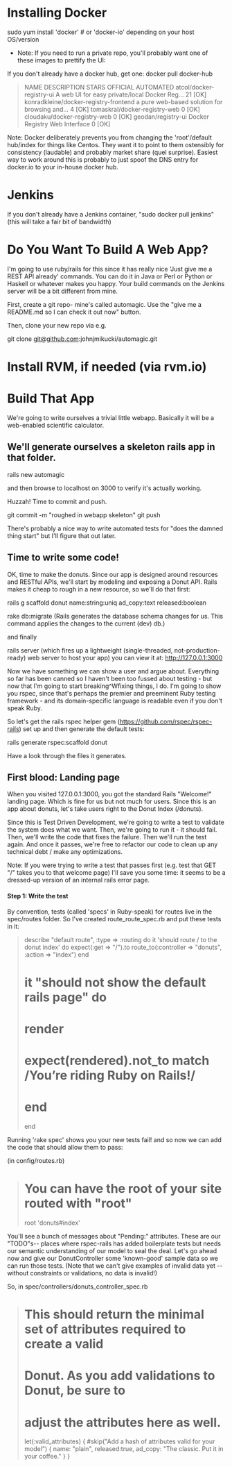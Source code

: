 

# Installing Docker

sudo yum install 'docker' # or 'docker-io' depending on your host OS/version

* Note: If you need to run a private repo, you'll probably want one of these images to prettify the UI:

If you don't already have a docker hub, get one:
docker pull docker-hub
> NAME                                    DESCRIPTION                                     STARS     OFFICIAL   AUTOMATED
> atcol/docker-registry-ui                A web UI for easy private/local Docker Reg...   21                   [OK]
> konradkleine/docker-registry-frontend   a pure web-based solution for browsing and...   4                    [OK]
> tomaskral/docker-registry-web                                                           0                    [OK]
> cloudaku/docker-registry-web                                                            0                    [OK]
> geodan/registry-ui                      Docker Registry Web Interface                   0                    [OK]

Note: Docker deliberately prevents you from changing the 'root'/default hub/index for things like Centos.  They want it
to point to them ostensibly for consistency (laudable) and probably market share  (quel surprise).
Easiest way to work around this is probably to just spoof the DNS entry for docker.io to your in-house docker hub.


# Jenkins

If you don't already have a Jenkins container, "sudo docker pull jenkins"
(this will take a fair bit of bandwidth)

# Do You Want To Build A Web App?

I'm going to use ruby/rails for this since it has really nice 'Just give me a REST API already' commands.  You can do
it in Java or Perl or Python or Haskell or whatever makes you happy.  Your build commands on the Jenkins server will
be a bit different from mine.

First, create a git repo- mine's called automagic.  Use the "give me a README.md so I can check it out now" button.

Then, clone your new repo via e.g.

git clone git@github.com:johnjmikucki/automagic.git


# Install RVM, if needed (via rvm.io)

# Build That App

We're going to write ourselves a trivial little webapp.  Basically it will be a web-enabled scientific calculator.

## We'll generate ourselves a skeleton rails app in that folder.

rails new automagic

<wait for it>

and then browse to localhost on 3000 to verify it's actually working.

Huzzah!  Time to commit and push.

git commit -m "roughed in webapp skeleton"
git push

There's probably a nice way to write automated tests for "does the damned thing start" but I'll figure that out later.

## Time to write some code!

OK, time to make the donuts.  Since our app is designed around resources and RESTful APIs, we'll start by modeling and exposing
a Donut API.  Rails makes it cheap to rough in a new resource, so we'll do that first:

rails g scaffold donut name:string:uniq ad_copy:text released:boolean

rake db:migrate
(Rails generates the database schema changes for us.  This command applies the changes to the current (dev) db.)

and finally

rails server
(which fires up a lightweight (single-threaded, not-production-ready) web server to host your app)
you can view it at: http://127.0.0.1:3000

Now we have something we can show a user and argue about.  Everything so far has been canned so I haven't been too
fussed about testing - but now that I'm going to start breaking^Wfixing things, I do.  I'm going to show you rspec,
since that's perhaps the premier and preeminent Ruby testing framework - and its domain-specific language is readable
even if you don't speak Ruby.

So let's get the rails rspec helper gem (https://github.com/rspec/rspec-rails) set up and then generate the default
tests:

rails generate rspec:scaffold donut

Have a look through the files it generates.

## First blood: Landing page

When you visited 127.0.0.1:3000, you got the standard Rails "Welcome!" landing page.  Which is fine for us but not
much for users.  Since this is an app about donuts, let's take users right to the Donut Index (/donuts).

Since this is Test Driven Development, we're going to write a test to validate the system does what we want.  Then,
we're going to run it - it should fail.  Then, we'll write the code that fixes the failure.  Then we'll run the test
again.  And once it passes, we're free to refactor our code to clean up any technical debt / make any optimizations.

Note: If you were trying to write a test that passes first  (e.g. test that GET "/" takes you to that welcome page)
I'll save you some time: it seems to be a dressed-up version of an  internal rails error page.

#### Step 1: Write the test

By convention, tests (called 'specs' in Ruby-speak) for routes live in the spec/routes folder.  So I've created
route_route_spec.rb and put these tests in it:

> describe "default route", :type => :routing do
>   it 'should route / to the donut index' do
>     expect(:get => "/").to route_to(:controller => "donuts", :action => "index")
>   end
>
>   # it "should not show the default rails page" do
>   #   render
>   #   expect(rendered).not_to match /You’re riding Ruby on Rails!/
>   # end
> end

Running 'rake spec' shows you your new tests fail! and so now we can add the code that should allow them to pass:

(in config/routes.rb)

>   # You can have the root of your site routed with "root"
>   root 'donuts#index'

You'll see a bunch of messages about "Pending:" attributes.  These are our "TODO"s-- places where rspec-rails has
added boilerplate tests but needs our semantic understanding of our model to seal the deal.  Let's go ahead now and give
our DonutController some 'known-good' sample data so we can run those tests.  (Note that we can't give examples of
invalid data yet -- without constraints or validations, no data is invalid!)

So, in spec/controllers/donuts_controller_spec.rb

>  # This should return the minimal set of attributes required to create a valid
>   # Donut. As you add validations to Donut, be sure to
>   # adjust the attributes here as well.
>   let(:valid_attributes) {
>     #skip("Add a hash of attributes valid for your model")
>     {
>         name: "plain",
>         released:true,
>         ad_copy: "The classic.  Put it in your coffee."
>     }
>   }

